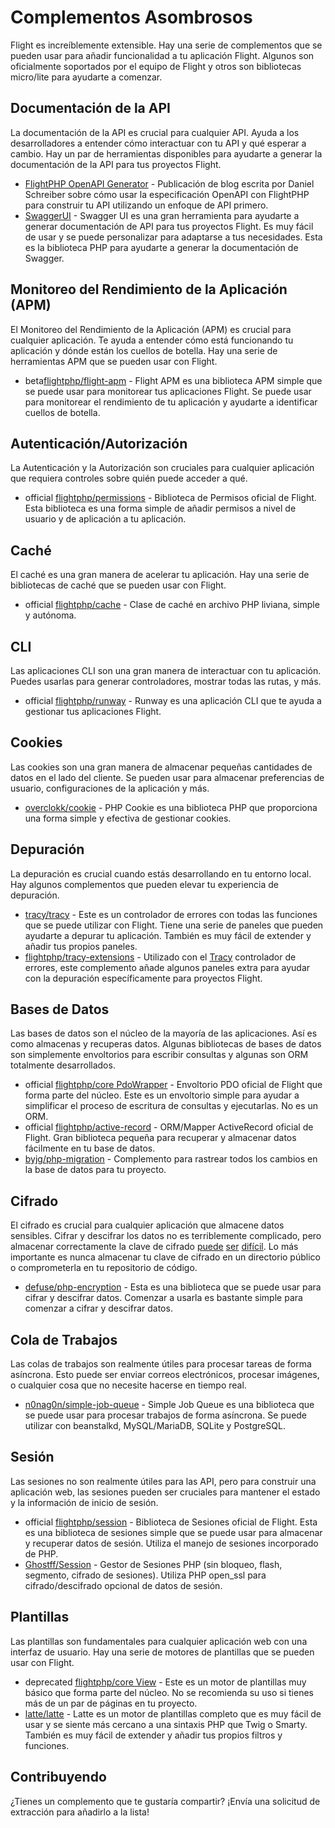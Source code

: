 # Complementos Asombrosos

Flight es increíblemente extensible. Hay una serie de complementos que se pueden usar para añadir funcionalidad a tu aplicación Flight. Algunos son oficialmente soportados por el equipo de Flight y otros son bibliotecas micro/lite para ayudarte a comenzar.

## Documentación de la API

La documentación de la API es crucial para cualquier API. Ayuda a los desarrolladores a entender cómo interactuar con tu API y qué esperar a cambio. Hay un par de herramientas disponibles para ayudarte a generar la documentación de la API para tus proyectos Flight.

- [FlightPHP OpenAPI Generator](https://dev.to/danielsc/define-generate-and-implement-an-api-first-approach-with-openapi-generator-and-flightphp-1fb3) - Publicación de blog escrita por Daniel Schreiber sobre cómo usar la especificación OpenAPI con FlightPHP para construir tu API utilizando un enfoque de API primero.
- [SwaggerUI](https://github.com/zircote/swagger-php) - Swagger UI es una gran herramienta para ayudarte a generar documentación de API para tus proyectos Flight. Es muy fácil de usar y se puede personalizar para adaptarse a tus necesidades. Esta es la biblioteca PHP para ayudarte a generar la documentación de Swagger.

## Monitoreo del Rendimiento de la Aplicación (APM)

El Monitoreo del Rendimiento de la Aplicación (APM) es crucial para cualquier aplicación. Te ayuda a entender cómo está funcionando tu aplicación y dónde están los cuellos de botella. Hay una serie de herramientas APM que se pueden usar con Flight.
- <span class="badge bg-info">beta</span>[flightphp/flight-apm](/awesome-plugins/apm) - Flight APM es una biblioteca APM simple que se puede usar para monitorear tus aplicaciones Flight. Se puede usar para monitorear el rendimiento de tu aplicación y ayudarte a identificar cuellos de botella.

## Autenticación/Autorización

La Autenticación y la Autorización son cruciales para cualquier aplicación que requiera controles sobre quién puede acceder a qué.

- <span class="badge bg-primary">official</span> [flightphp/permissions](/awesome-plugins/permissions) - Biblioteca de Permisos oficial de Flight. Esta biblioteca es una forma simple de añadir permisos a nivel de usuario y de aplicación a tu aplicación.

## Caché

El caché es una gran manera de acelerar tu aplicación. Hay una serie de bibliotecas de caché que se pueden usar con Flight.

- <span class="badge bg-primary">official</span> [flightphp/cache](/awesome-plugins/php-file-cache) - Clase de caché en archivo PHP liviana, simple y autónoma.

## CLI

Las aplicaciones CLI son una gran manera de interactuar con tu aplicación. Puedes usarlas para generar controladores, mostrar todas las rutas, y más.

- <span class="badge bg-primary">official</span> [flightphp/runway](/awesome-plugins/runway) - Runway es una aplicación CLI que te ayuda a gestionar tus aplicaciones Flight.

## Cookies

Las cookies son una gran manera de almacenar pequeñas cantidades de datos en el lado del cliente. Se pueden usar para almacenar preferencias de usuario, configuraciones de la aplicación y más.

- [overclokk/cookie](/awesome-plugins/php-cookie) - PHP Cookie es una biblioteca PHP que proporciona una forma simple y efectiva de gestionar cookies.

## Depuración

La depuración es crucial cuando estás desarrollando en tu entorno local. Hay algunos complementos que pueden elevar tu experiencia de depuración.

- [tracy/tracy](/awesome-plugins/tracy) - Este es un controlador de errores con todas las funciones que se puede utilizar con Flight. Tiene una serie de paneles que pueden ayudarte a depurar tu aplicación. También es muy fácil de extender y añadir tus propios paneles.
- [flightphp/tracy-extensions](/awesome-plugins/tracy-extensions) - Utilizado con el [Tracy](/awesome-plugins/tracy) controlador de errores, este complemento añade algunos paneles extra para ayudar con la depuración específicamente para proyectos Flight.

## Bases de Datos

Las bases de datos son el núcleo de la mayoría de las aplicaciones. Así es como almacenas y recuperas datos. Algunas bibliotecas de bases de datos son simplemente envoltorios para escribir consultas y algunas son ORM totalmente desarrollados.

- <span class="badge bg-primary">official</span> [flightphp/core PdoWrapper](/awesome-plugins/pdo-wrapper) - Envoltorio PDO oficial de Flight que forma parte del núcleo. Este es un envoltorio simple para ayudar a simplificar el proceso de escritura de consultas y ejecutarlas. No es un ORM.
- <span class="badge bg-primary">official</span> [flightphp/active-record](/awesome-plugins/active-record) - ORM/Mapper ActiveRecord oficial de Flight. Gran biblioteca pequeña para recuperar y almacenar datos fácilmente en tu base de datos.
- [byjg/php-migration](/awesome-plugins/migrations) - Complemento para rastrear todos los cambios en la base de datos para tu proyecto.

## Cifrado

El cifrado es crucial para cualquier aplicación que almacene datos sensibles. Cifrar y descifrar los datos no es terriblemente complicado, pero almacenar correctamente la clave de cifrado [puede](https://stackoverflow.com/questions/6767839/where-should-i-store-an-encryption-key-for-php#:~:text=Write%20a%20php%20config%20file%20and%20store%20it,folder%20is%20not%20accessible%20to%20the%20end%20user.) [ser](https://www.reddit.com/r/PHP/comments/luqsn/the_encryption_key_where_do_you_store_it/) [difícil](https://security.stackexchange.com/questions/48047/location-to-store-an-encryption-key). Lo más importante es nunca almacenar tu clave de cifrado en un directorio público o comprometerla en tu repositorio de código.

- [defuse/php-encryption](/awesome-plugins/php-encryption) - Esta es una biblioteca que se puede usar para cifrar y descifrar datos. Comenzar a usarla es bastante simple para comenzar a cifrar y descifrar datos.

## Cola de Trabajos

Las colas de trabajos son realmente útiles para procesar tareas de forma asíncrona. Esto puede ser enviar correos electrónicos, procesar imágenes, o cualquier cosa que no necesite hacerse en tiempo real.

- [n0nag0n/simple-job-queue](/awesome-plugins/simple-job-queue) - Simple Job Queue es una biblioteca que se puede usar para procesar trabajos de forma asíncrona. Se puede utilizar con beanstalkd, MySQL/MariaDB, SQLite y PostgreSQL.

## Sesión

Las sesiones no son realmente útiles para las API, pero para construir una aplicación web, las sesiones pueden ser cruciales para mantener el estado y la información de inicio de sesión.

- <span class="badge bg-primary">official</span> [flightphp/session](/awesome-plugins/session) - Biblioteca de Sesiones oficial de Flight. Esta es una biblioteca de sesiones simple que se puede usar para almacenar y recuperar datos de sesión. Utiliza el manejo de sesiones incorporado de PHP.
- [Ghostff/Session](/awesome-plugins/ghost-session) - Gestor de Sesiones PHP (sin bloqueo, flash, segmento, cifrado de sesiones). Utiliza PHP open_ssl para cifrado/descifrado opcional de datos de sesión.

## Plantillas

Las plantillas son fundamentales para cualquier aplicación web con una interfaz de usuario. Hay una serie de motores de plantillas que se pueden usar con Flight.

- <span class="badge bg-warning">deprecated</span> [flightphp/core View](/learn#views) - Este es un motor de plantillas muy básico que forma parte del núcleo. No se recomienda su uso si tienes más de un par de páginas en tu proyecto.
- [latte/latte](/awesome-plugins/latte) - Latte es un motor de plantillas completo que es muy fácil de usar y se siente más cercano a una sintaxis PHP que Twig o Smarty. También es muy fácil de extender y añadir tus propios filtros y funciones.

## Contribuyendo

¿Tienes un complemento que te gustaría compartir? ¡Envía una solicitud de extracción para añadirlo a la lista!